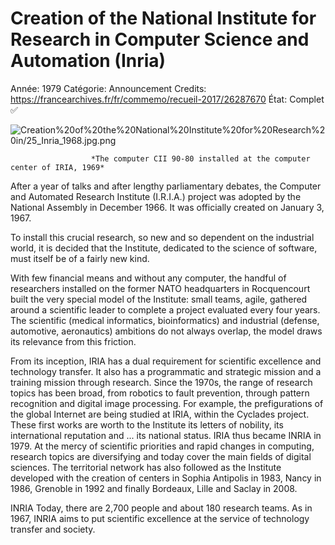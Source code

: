 # Creation of the National Institute for Research in Computer Science and Automation (Inria)

Année: 1979
Catégorie: Announcement
Credits: https://francearchives.fr/fr/commemo/recueil-2017/26287670
État: Complet ✅

![Creation%20of%20the%20National%20Institute%20for%20Research%20in/25_Inria_1968.jpg.png](Creation%20of%20the%20National%20Institute%20for%20Research%20in/25_Inria_1968.jpg.png)

                      *The computer CII 90-80 installed at the computer center of IRIA, 1969*

After a year of talks and after lengthy parliamentary debates, the Computer and Automated Research Institute (I.R.I.A.) project was adopted by the National Assembly in December 1966. It was officially created on January 3, 1967.

To install this crucial research, so new and so dependent on the industrial world, it is decided that the Institute, dedicated to the science of software, must itself be of a fairly new kind.

With few financial means and without any computer, the handful of researchers installed on the former NATO headquarters in Rocquencourt built the very special model of the Institute: small teams, agile, gathered around a scientific leader to complete a project evaluated every four years. The scientific (medical informatics, bioinformatics) and industrial (defense, automotive, aeronautics) ambitions do not always overlap, the model draws its relevance from this friction. 

From its inception, IRIA has a dual requirement for scientific excellence and technology transfer. It also has a programmatic and strategic mission and a training mission through research. Since the 1970s, the range of research topics has been broad, from robotics to fault prevention, through pattern recognition and digital image processing. For example, the prefigurations of the global Internet are being studied at IRIA, within the Cyclades project. These first works are worth to the Institute its letters of nobility, its international reputation and ... its national status. IRIA thus became INRIA in 1979. At the mercy of scientific priorities and rapid changes in computing, research topics are diversifying and today cover the main fields of digital sciences. The territorial network has also followed as the Institute developed with the creation of centers in Sophia Antipolis in 1983, Nancy in 1986, Grenoble in 1992 and finally Bordeaux, Lille and Saclay in 2008. 

INRIA Today, there are 2,700 people and about 180 research teams. As in 1967, INRIA aims to put scientific excellence at the service of technology transfer and society.